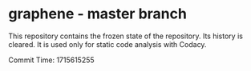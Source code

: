 # graphene - master branch

This repository contains the frozen state of the repository.
Its history is cleared. It is used only for static code
analysis with Codacy.

Commit Time: 1715615255